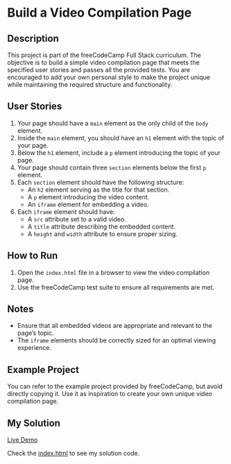 # Build a Video Compilation Page

## Description

This project is part of the freeCodeCamp Full Stack curriculum. The objective is to build a simple video compilation page that meets the specified user stories and passes all the provided tests. You are encouraged to add your own personal style to make the project unique while maintaining the required structure and functionality.

## User Stories

1. Your page should have a `main` element as the only child of the `body` element.
2. Inside the `main` element, you should have an `h1` element with the topic of your page.
3. Below the `h1` element, include a `p` element introducing the topic of your page.
4. Your page should contain three `section` elements below the first `p` element.
5. Each `section` element should have the following structure:
   - An `h2` element serving as the title for that section.
   - A `p` element introducing the video content.
   - An `iframe` element for embedding a video.
6. Each `iframe` element should have:
   - A `src` attribute set to a valid video.
   - A `title` attribute describing the embedded content.
   - A `height` and `width` attribute to ensure proper sizing.

## How to Run

1. Open the `index.html` file in a browser to view the video compilation page.
2. Use the freeCodeCamp test suite to ensure all requirements are met.

## Notes

- Ensure that all embedded videos are appropriate and relevant to the page’s topic.
- The `iframe` elements should be correctly sized for an optimal viewing experience.

## Example Project

You can refer to the example project provided by freeCodeCamp, but avoid directly copying it. Use it as inspiration to create your own unique video compilation page.

## My Solution

[Live Demo](https://mbahomaid.github.io/freeCodeCamp-labs/1-html/3-video-compilation-page/)

Check the [index.html](https://github.com/mbahomaid/freeCodeCamp-labs/blob/main/1-html/3-video-compilation-page/index.html) to see my solution code.
